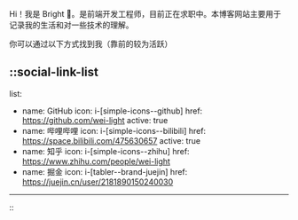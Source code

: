 Hi！我是 Bright 👋。是前端开发工程师，目前正在求职中。本博客网站主要用于记录我的生活和对一些技术的理解。

你可以通过以下方式找到我（靠前的较为活跃）

::social-link-list
---
list:
  - name: GitHub
    icon: i-[simple-icons--github]
    href: https://github.com/wei-light
    active: true
  - name: 哔哩哔哩
    icon: i-[simple-icons--bilibili]
    href: https://space.bilibili.com/475630657
    active: true
  - name: 知乎
    icon: i-[simple-icons--zhihu]
    href: https://www.zhihu.com/people/wei-light
  - name: 掘金
    icon: i-[tabler--brand-juejin]
    href: https://juejin.cn/user/2181890150240030
---
::
